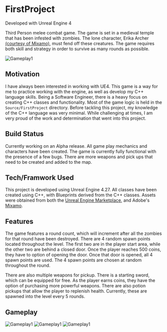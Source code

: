 # FirstProject

Developed with Unreal Engine 4

Third Person melee combat game. The game is set in a medieval temple that has been infested with zombies. The lone character, Erika Archer [(courtesy of Mixamo)](https://www.mixamo.com/#/), must fend off these creatures. The game requires both skill and strategy in order to survive as many rounds as possible.

![Gameplay1](./ScreenShots/Gameplay4.png)

## Motivation

I have always been interested in working with UE4. This game is a way for me to practice working with the engine, as well as develop my C++ language skills. Being a Software Engineer, there is a heavy focus on creating C++ classes and functionality. Most of the game logic is held in the `Source/FirstProject` directory. Before tackling this project, my knowledge of the C++ language was very minimal. While challenging at times, I am very proud of the work and determination that went into this project. 

## Build Status

Currently working on an Alpha release. All game play mechanics and characters have been created. The game is currently fully functional with the presence of a few bugs. There are more weapons and pick ups that need to be created and added to the map.

## Tech/Framwork Used

This project is developed using Unreal Engine 4.27. All classes have been created using C++, with Blueprints derived from the C++ classes. Assets were obtained from both the [Unreal Engine Marketplace](https://www.unrealengine.com/marketplace/en-US/store), and Adobe's [Mixamo](https://www.mixamo.com/#/).

## Features

The game features a round count, which will increment after all the zombies for that round have been destroyed. There are 4 random spawn points located throughout the level. The first two are in the player start area, while the other two are behind a closed door. Once the player reaches 500 coins, they have to option of opening the door. Once that door is opened, all 4 spawn points are used. The 4 spawn points are chosen at random throughout the round.

There are also multiple weapons for pickup. There is a starting sword, which can be equipped for free. As the player earns coins, they have the option of purchasing more powerful weapons. There are also potion pickups that allow the player to replenish health. Currently, these are spawned into the level every 5 rounds.

## Gameplay

![Gameplay1](./ScreenShots/Gameplay3.png)
![Gameplay1](./ScreenShots/Gameplay2.png)
![Gameplay1](./ScreenShots/Gameplay1.png)
